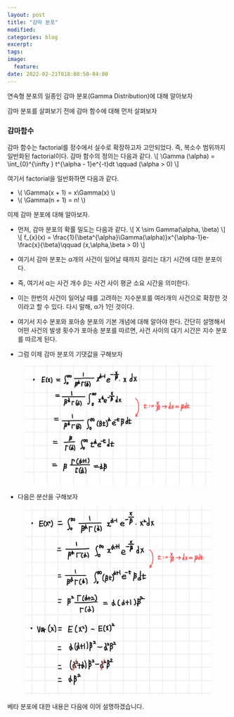 ```yaml
---
layout: post
title: "감마 분포"
modified:
categories: blog
excerpt:
tags:
image:
  feature:
date: 2022-02-21T018:08:50-04:00
---
```


연속형 분포의 일종인 감마 분포(Gamma Distribution)에 대해 알아보자

감마 분포를 살펴보기 전에 감마 함수에 대해 먼저 살펴보자

### 감마함수

감마 함수는 factorial를 정수에서 실수로 확장하고자 고안되었다. 즉, 복소수 범위까지 일반화된 factorial이다.
감마 함수의 정의는 다음과 같다.
\\[ \Gamma  (\alpha) = \int_{0}^{\infty } t^{\alpha - 1}e^{-t}dt \qquad (\alpha > 0) \\]

여기서 factorial을 일반화하면 다음과 같다.

- \\( \Gamma(x + 1) = x\Gamma(x) \\)
- \\( \Gamma(n + 1) = n! \\)

이제 감마 분포에 대해 알아보자.
- 먼저, 감마 분포의 확률 밀도는 다음과 같다.
\\[ X \sim Gamma(\alpha, \beta) \\]
\\[ f_{x}(x) =  \frac{1}{\beta^{\alpha}\Gamma(\alpha)}x^{\alpha-1}e-\frac{x}{\beta}\qquad (x,\alpha,\beta > 0) \\]
- 여기서 감마 분포는 α개의 사건이 일어날 때까지 걸리는 대기 시간에 대한 분포이다.
- 즉, 여기서 α는 사건 개수 β는 사건 사이 평균 소요 시간을 의미한다.
- 이는 한번의 사건이 일어날 때를 고려하는 지수분포를 여러개의 사건으로 확장한 것이라고 할 수 있다. 다시 말해, α가 1인 것이다.
- 여기서 지수 분포와 포아송 분포의 기본 개념에 대해 알아야 한다. 간단히 설명해서 어떤 사건의 발생 횟수가 포아송 분포를 따르면, 사건 사이의 대기 시간은 지수 분포를 따르게 된다.

- 그럼 이제 감마 분포의 기댓값을 구해보자


<figure>
    <a href="/PRML/38.jpeg" alt="image"><img src="/PRML/38.jpeg" alt="image"></a>
</figure>


- 다음은 분산을 구해보자

<figure>
    <a href="/PRML/39.jpeg" alt="image"><img src="/PRML/39.jpeg" alt="image"></a>
</figure>

베타 분포에 대한 내용은 다음에 이어 설명하겠습니다.
